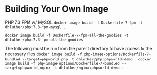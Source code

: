 # Building Your Own Image

PHP 7.3 FPM w/ MySQL
```docker image build -f Dockerfile-7-fpm -t dhluther/php:7.3-fpm-mysql .```

```docker image build -f Dockerfile-7-fpm-all-the-goodies -t dhluther/php:7.3-fpm-all-the-goodies .```

The following must be run from the parent directory to have access to the necessary files
```docker image build -f php-image-options/Dockerfile-7-bundled --target=phpworld_php -t dhluther/php:phpworld-demo .```
```docker image build -f php-image-options/Dockerfile-7-bundled --target=phpworld_nginx -t dhluther/nginx:phpworld-demo .```